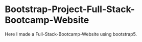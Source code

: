 # Bootstrap-Project-Full-Stack-Bootcamp-Website
Here I made a Full-Stack-Bootcamp-Website using bootstrap5.
